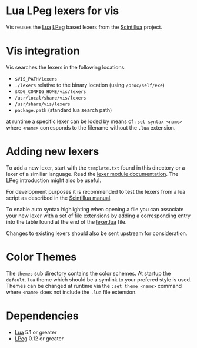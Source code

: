 Lua LPeg lexers for vis
=======================

Vis reuses the [Lua](http://www.lua.org/) [LPeg](http://www.inf.puc-rio.br/~roberto/lpeg/)
based lexers from the [Scintillua](http://foicica.com/scintillua/) project.

# Vis integration

Vis searches the lexers in the following locations:

 * `$VIS_PATH/lexers`
 * `./lexers` relative to the binary location (using `/proc/self/exe`)
 * `$XDG_CONFIG_HOME/vis/lexers`
 * `/usr/local/share/vis/lexers`
 * `/usr/share/vis/lexers`
 * `package.path` (standard lua search path)

at runtime a specific lexer can be loded by means of `:set syntax <name>`
where `<name>` corresponds to the filename without the `.lua` extension.

# Adding new lexers

To add a new lexer, start with the `template.txt` found in this directory
or a lexer of a similiar language. Read the 
[lexer module documentation](http://foicica.com/scintillua/api.html#lexer).
The [LPeg](http://www.inf.puc-rio.br/~roberto/lpeg/) introduction might also
be useful.

For development purposes it is recommended to test the lexers from a lua
script as described in the
[Scintillua manual](http://foicica.com/scintillua/manual.html#Using.Scintillua.as.a.Lua.Library).

To enable auto syntax highlighting when opening a file you can associate your
new lexer with a set of file extensions by adding a corresponding entry into
the table found at the end of the [lexer.lua](lexer.lua) file.

Changes to existing lexers should also be sent upstream for consideration.

# Color Themes

The `themes` sub directory contains the color schemes. At startup the
`default.lua` theme which should be a symlink to your prefered style is
used. Themes can be changed at runtime via the `:set theme <name>`
command where `<name>` does not include the `.lua` file extension.

# Dependencies

 * [Lua](http://www.lua.org/) 5.1 or greater
 * [LPeg](http://www.inf.puc-rio.br/~roberto/lpeg/) 0.12 or greater
